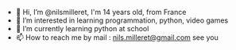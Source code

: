 - 👋 Hi, I’m @nilsmilleret, I'm 14 years old, from France
- 👀 I’m interested in learning programmation, python, video games
- 🌱 I’m currently learning python at school
- 📫 How to reach me by mail : nils.milleret@gmail.com
see you
<!---
nilsmilleret/nilsmilleret is a ✨ special ✨ repository because its `README.md` (this file) appears on your GitHub profile.
You can click the Preview link to take a look at your changes.
--->

